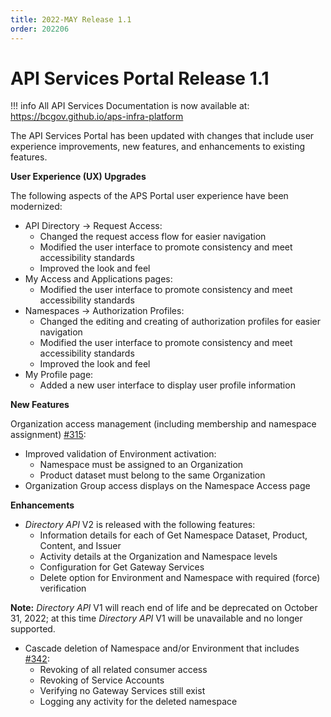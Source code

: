 ```yaml
---
title: 2022-MAY Release 1.1
order: 202206
---
```


# API Services Portal Release 1.1

!!! info 
    All API Services Documentation is now available at: https://bcgov.github.io/aps-infra-platform


The API Services Portal has been updated with changes that include user experience improvements, new features, and enhancements to existing features.

**User Experience (UX) Upgrades**

The following aspects of the APS Portal user experience have been modernized:

- API Directory → Request Access:
  - Changed the request access flow for easier navigation
  - Modified the user interface to promote consistency and meet accessibility standards
  - Improved the look and feel
- My Access and Applications pages:
  - Modified the user interface to promote consistency and meet accessibility standards
- Namespaces → Authorization Profiles:
  - Changed the editing and creating of authorization profiles for easier navigation
  - Modified the user interface to promote consistency and meet accessibility standards
  - Improved the look and feel
- My Profile page:
  - Added a new user interface to display user profile information

**New Features**

Organization access management (including membership and namespace assignment) [#315](https://github.com/bcgov/api-services-portal/issues/315):

- Improved validation of Environment activation:
  - Namespace must be assigned to an Organization
  - Product dataset must belong to the same Organization
- Organization Group access displays on the Namespace Access page

**Enhancements**

- _Directory API_ V2 is released with the following features:
  - Information details for each of Get Namespace Dataset, Product, Content, and Issuer
  - Activity details at the Organization and Namespace levels
  - Configuration for Get Gateway Services
  - Delete option for Environment and Namespace with required (force) verification

**Note:** _Directory API_ V1 will reach end of life and be deprecated on October 31, 2022; at this time _Directory API_ V1 will be unavailable and no longer supported.

- Cascade deletion of Namespace and/or Environment that includes [#342](https://github.com/bcgov/api-services-portal/issues/342):
  - Revoking of all related consumer access
  - Revoking of Service Accounts
  - Verifying no Gateway Services still exist
  - Logging any activity for the deleted namespace
